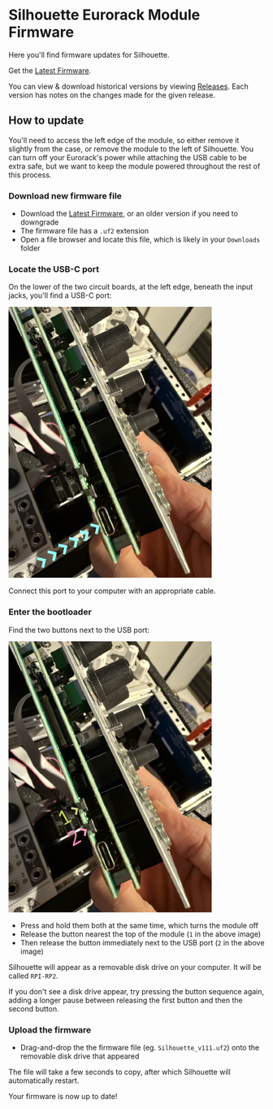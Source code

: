# Silhouette Eurorack Module Firmware

Here you'll find firmware updates for Silhouette.

Get the [Latest Firmware](https://github.com/whimsicalraps/Silhouette/releases/latest).

You can view & download historical versions by viewing [Releases](https://github.com/whimsicalraps/Silhouette/releases). Each version has notes on the changes made for the given release.

## How to update

You'll need to access the left edge of the module, so either remove it slightly from the case, or remove the module to the left of Silhouette. You can turn off your Eurorack's power while attaching the USB cable to be extra safe, but we want to keep the module powered throughout the rest of this process.

### Download new firmware file

* Download the [Latest Firmware](https://github.com/whimsicalraps/Silhouette/releases/latest), or an older version if you need to downgrade
* The firmware file has a `.uf2` extension
* Open a file browser and locate this file, which is likely in your `Downloads` folder

### Locate the USB-C port

On the lower of the two circuit boards, at the left edge, beneath the input jacks, you'll find a USB-C port:

![](images/usb-c.png)

Connect this port to your computer with an appropriate cable.

### Enter the bootloader

Find the two buttons next to the USB port:

![](images\1and2.png)

* Press and hold them both at the same time, which turns the module off
* Release the button nearest the top of the module (`1` in the above image)
* Then release the button immediately next to the USB port (`2` in the above image)

Silhouette will appear as a removable disk drive on your computer. It will be called `RPI-RP2`.

If you don't see a disk drive appear, try pressing the button sequence again, adding a longer pause between releasing the first button and then the second button.

### Upload the firmware

* Drag-and-drop the the firmware file (eg. `Silhouette_v111.uf2`) onto the removable disk drive that appeared

The file will take a few seconds to copy, after which Silhouette will automatically restart.

Your firmware is now up to date!